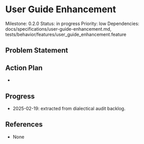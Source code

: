 # User Guide Enhancement
Milestone: 0.2.0
Status: in progress
Priority: low
Dependencies: docs/specifications/user-guide-enhancement.md, tests/behavior/features/user_guide_enhancement.feature

## Problem Statement
<description>


## Action Plan
- <tasks>

## Progress
- 2025-02-19: extracted from dialectical audit backlog.

## References
- None
